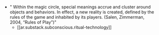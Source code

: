 
- "    Within the magic circle, special meanings accrue and cluster around objects and behaviors. In effect, a new reality is created, defined by the rules of the game and inhabited by its players.
    (Salen, Zimmerman, 2004, “Rules of Play”)"
  - [[ar.substack.subconscious.ritual-technology]]